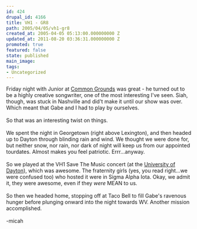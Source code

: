 ```yaml
---
id: 424
drupal_id: 4166
title: VH1 - GR8
path: 2005/04/05/vh1-gr8
created_at: 2005-04-05 05:13:00.000000000 Z
updated_at: 2011-08-20 03:36:31.000000000 Z
promoted: true
featured: false
state: published
main_image: 
tags:
- Uncategorized
---
```

Friday night with Junior at <a href="http://www.commongroundsoflexington.com">Common Grounds</a> was great - he turned out to be a highly creative songwriter, one of the most interesting I've seen. Siah, though, was stuck in Nashville and did't make it until our show was over. Which meant that Gabe and I had to play by ourselves.<br /><br />So that was an interesting twist on things.<br /><br />We spent the night in Georgetown (right above Lexington), and then headed up to Dayton through blinding rain and wind. We thought we were done for, but neither snow, nor rain, nor dark of night will keep us from our appointed tourdates. Almost makes you feel patriotic. Errr...anyway.<br /><br />So we played at the VH1 Save The Music concert (at the <a href="http://www.udayton.edu/">University of Dayton</a>), which was awesome. The fraternity girls (yes, you read right...we were confused too) who hosted it were in Sigma Alpha Iota. Okay, we admit it, they were awesome, even if they <i>were</i> MEAN to us.<br /><br />So then we headed home, stopping off at Taco Bell to fill Gabe's ravenous hunger before plunging onward into the night towards WV. Another mission accomplished.<br /><br />-micah
